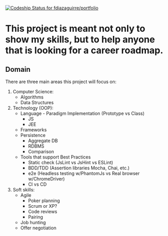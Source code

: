 [ ![Codeship Status for fdiazaguirre/portfolio](https://codeship.com/projects/9bcb7e40-31ac-0134-3ff5-3ee38737da6c/status?branch=master)](https://codeship.com/projects/164547)

# This project is meant not only to show my skills, but to help anyone that is looking for a career roadmap.

## Domain
There are three main areas this project will focus on:
 1. Computer Science:
    * Algorithms
    * Data Structures
 2. Technology (OOP):
    * Language - Paradigm Implementation (Prototype vs Class)
        * JS
        * JEE
    * Frameworks
    * Persistence
        * Aggregate DB
        * RDBMS
        * Comparison
    * Tools that support Best Practices
        * Static check (JsLint vs JsHint vs ESLint)
        * BDD/TDD (Assertion libraries Mocha, Chai, etc.)
        * e2e (Headless testing w/PhantomJs vs Real browser w/ChromeDriver)
        * CI vs CD
 3. Soft skills:
    * Agile
        * Poker planning
        * Scrum or XP?
        * Code reviews
        * Pairing
    * Job hunting
    * Offer negotiation
        